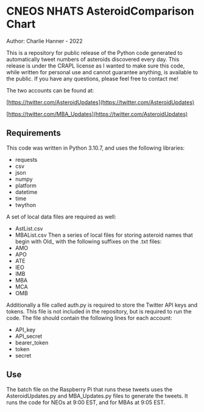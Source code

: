 # CNEOS NHATS AsteroidComparison Chart

Author: Charlie Hanner - 2022

 This is a repository for public release of the Python code generated to automatically tweet numbers of asteroids discovered every day. This release is under the CRAPL license as I wanted to make sure this code, while written for personal use and cannot guarantee anything, is available to the public. If you have any questions, please feel free to contact me!

The two accounts can be found at:

[https://twitter.com/AsteroidUpdates](https://twitter.com/AsteroidUpdates)

[https://twitter.com/MBA_Updates](https://twitter.com/AsteroidUpdates)


## Requirements

This code was written in Python 3.10.7, and uses the following libraries:
- requests
- csv
- json
- numpy
- platform
- datetime
- time
- twython

A set of local data files are required as well: 
- AstList.csv
- MBAList.csv
Then a series of local files for storing asteroid names that begin with Old_ with the following suffixes on the .txt files:
- AMO
- APO
- ATE
- IEO
- IMB
- MBA
- MCA
- OMB

Additionally a file called auth.py is required to store the Twitter API keys and tokens. This file is not included in the repository, but is required to run the code. The file should contain the following lines for each account:
- API_key
- API_secret
- bearer_token 
- token
- secret 

## Use
The batch file on the Raspberry Pi that runs these tweets uses the AsteroidUpdates.py and MBA_Updates.py files to generate the tweets. It runs the code for NEOs at 9:00 EST, and for MBAs at 9:05 EST. 
